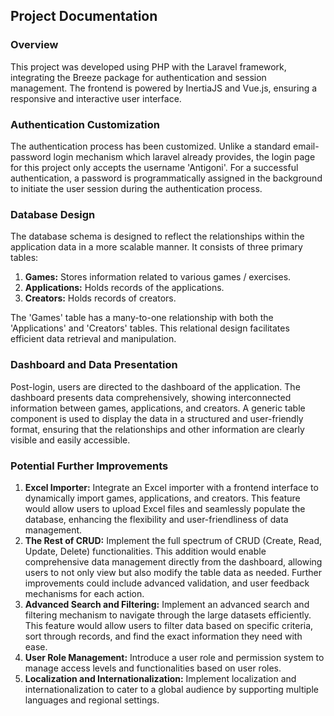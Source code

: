 ## Project Documentation

### Overview
This project was developed using PHP with the Laravel framework, integrating the Breeze package for authentication and session management.
The frontend is powered by InertiaJS and Vue.js, ensuring a responsive and interactive user interface.

### Authentication Customization
The authentication process has been customized. Unlike a standard email-password login mechanism which laravel already provides,
the login page for this project only accepts the username 'Antigoni'.
For a successful authentication, a password is programmatically assigned in the background to initiate the user session during the authentication process.

### Database Design
The database schema is designed to reflect the relationships within the application data in a more scalable manner. It consists of three primary tables:

1. **Games:** Stores information related to various games / exercises.
2. **Applications:**  Holds records of the applications.
3. **Creators:** Holds records of creators.

The 'Games' table has a many-to-one relationship with both the 'Applications' and 'Creators' tables. This relational design facilitates efficient data retrieval and manipulation.

### Dashboard and Data Presentation
Post-login, users are directed to the dashboard of the application. The dashboard presents data comprehensively, showing interconnected information between games, applications, and creators. A generic table component is used to display the data in a structured and user-friendly format, ensuring that the relationships and other information are clearly visible and easily accessible.

### Potential Further Improvements
1. **Excel Importer:** Integrate an Excel importer with a frontend interface to dynamically import games, applications, and creators. This feature would allow users to upload Excel files and seamlessly populate the database, enhancing the flexibility and user-friendliness of data management.
2. **The Rest of CRUD:** Implement the full spectrum of CRUD (Create, Read, Update, Delete) functionalities. This addition would enable comprehensive data management directly from the dashboard, allowing users to not only view but also modify the table data as needed. Further improvements could include advanced validation, and user feedback mechanisms for each action.
3. **Advanced Search and Filtering:** Implement an advanced search and filtering mechanism to navigate through the large datasets efficiently. This feature would allow users to filter data based on specific criteria, sort through records, and find the exact information they need with ease.
4. **User Role Management:** Introduce a user role and permission system to manage access levels and functionalities based on user roles.
5. **Localization and Internationalization:** Implement localization and internationalization to cater to a global audience by supporting multiple languages and regional settings.
